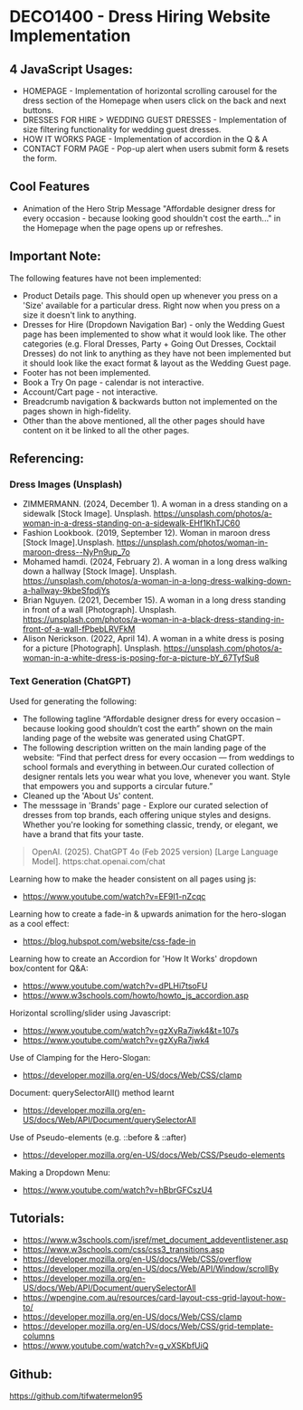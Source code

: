 # DECO1400 - Dress Hiring Website Implementation

## 4 JavaScript Usages:

- HOMEPAGE - Implementation of horizontal scrolling carousel for the dress section of the Homepage when users click on the back and next buttons.
- DRESSES FOR HIRE > WEDDING GUEST DRESSES - Implementation of size filtering functionality for wedding guest dresses.
- HOW IT WORKS PAGE - Implementation of accordion in the Q & A
- CONTACT FORM PAGE - Pop-up alert when users submit form & resets the form.

## Cool Features
- Animation of the Hero Strip Message "Affordable designer dress for every occasion - 
because looking good shouldn't cost the earth..." in the Homepage when the page opens up or refreshes.

## Important Note:
The following features have not been implemented:
- Product Details page. This should open up whenever you press on a 'Size' available for a particular dress. 
Right now when you press on a size it doesn't link to anything.
- Dresses for Hire (Dropdown Navigation Bar) - only the Wedding Guest page has been implemented to show what it
would look like. The other categories (e.g. Floral Dresses, Party + Going Out Dresses, Cocktail Dresses) do 
not link to anything as they have not been implemented but it should look like the exact format & layout as the
Wedding Guest page.
- Footer has not been implemented. 
- Book a Try On page - calendar is not interactive. 
- Account/Cart page - not interactive.
- Breadcrumb navigation & backwards button not implemented on the pages shown in high-fidelity.
- Other than the above mentioned, all the other pages should have content on it be linked to all the other pages.


## Referencing:

### Dress Images (Unsplash)
- ZIMMERMANN. (2024, December 1). A woman in a dress standing on a sidewalk [Stock Image]. Unsplash. https://unsplash.com/photos/a-woman-in-a-dress-standing-on-a-sidewalk-EHf1KhTJC60
- Fashion Lookbook. (2019, September 12). Woman in maroon dress [Stock Image].Unsplash. https://unsplash.com/photos/woman-in-maroon-dress--NyPn9up_7o
- Mohamed hamdi. (2024, February 2). A woman in a long dress walking down a hallway [Stock Image]. Unsplash. https://unsplash.com/photos/a-woman-in-a-long-dress-walking-down-a-hallway-9kbeSfpdjYs
- Brian Nguyen. (2021, December 15). A woman in a long dress standing in front of a wall [Photograph]. Unsplash. https://unsplash.com/photos/a-woman-in-a-black-dress-standing-in-front-of-a-wall-fPbebLRVFkM
- Alison Nerickson. (2022, April 14). A woman in a white dress is posing for a picture [Photograph]. Unsplash. https://unsplash.com/photos/a-woman-in-a-white-dress-is-posing-for-a-picture-bY_67TyfSu8 

### Text Generation (ChatGPT)
Used for generating the following: 
- The following tagline “Affordable designer dress for every occasion – because looking
good shouldn’t cost the earth” shown on the main landing page of the website was
generated using ChatGPT.
- The following description written on the main landing page of the website: “Find that
perfect dress for every occasion — from weddings to school formals and everything in
between.Our curated collection of designer rentals lets you wear what you love, whenever
you want. Style that empowers you and supports a circular future.” 
- Cleaned up the 'About Us' content.
- The messsage in 'Brands' page - Explore our curated selection of dresses from top brands, each offering unique styles and designs. Whether you're looking for something classic, trendy, or elegant, we have a brand that fits your taste.

> OpenAI. (2025). ChatGPT 4o (Feb 2025 version) [Large Language Model]. https:chat.openai.com/chat

Learning how to make the header consistent on all pages using js:
- https://www.youtube.com/watch?v=EF9I1-nZcqc

Learning how to create a fade-in & upwards animation for the hero-slogan as a cool effect:
- https://blog.hubspot.com/website/css-fade-in

Learning how to create an Accordion for 'How It Works' dropdown box/content for Q&A:
- https://www.youtube.com/watch?v=dPLHi7tsoFU
- https://www.w3schools.com/howto/howto_js_accordion.asp

Horizontal scrolling/slider using Javascript:
- https://www.youtube.com/watch?v=gzXyRa7jwk4&t=107s
- https://www.youtube.com/watch?v=gzXyRa7jwk4

Use of Clamping for the Hero-Slogan:
- https://developer.mozilla.org/en-US/docs/Web/CSS/clamp

Document: querySelectorAll() method learnt
- https://developer.mozilla.org/en-US/docs/Web/API/Document/querySelectorAll

Use of Pseudo-elements (e.g. ::before & ::after)
- https://developer.mozilla.org/en-US/docs/Web/CSS/Pseudo-elements

Making a Dropdown Menu:
- https://www.youtube.com/watch?v=hBbrGFCszU4

## Tutorials:
- https://www.w3schools.com/jsref/met_document_addeventlistener.asp
- https://www.w3schools.com/css/css3_transitions.asp
- https://developer.mozilla.org/en-US/docs/Web/CSS/overflow
- https://developer.mozilla.org/en-US/docs/Web/API/Window/scrollBy
- https://developer.mozilla.org/en-US/docs/Web/API/Document/querySelectorAll
- https://wpengine.com.au/resources/card-layout-css-grid-layout-how-to/
- https://developer.mozilla.org/en-US/docs/Web/CSS/clamp
- https://developer.mozilla.org/en-US/docs/Web/CSS/grid-template-columns
- https://www.youtube.com/watch?v=g_vXSKbfUiQ 


## Github:
https://github.com/tifwatermelon95


